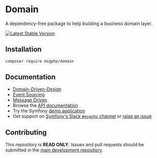 # Domain

A dependency-free package to help building a business domain layer.

[![Latest Stable Version](https://poser.pugx.org/msgphp/domain/v/stable)](https://packagist.org/packages/msgphp/domain)

## Installation

```bash
composer require msgphp/domain
```

## Documentation

- [Domain-Driven-Design](https://msgphp.github.io/docs/ddd/identifiers/)
- [Event Sourcing](https://msgphp.github.io/docs/event-sourcing/event-handlers/)
- [Message Driven](https://msgphp.github.io/docs/message-driven/message-bus/)
- Browse the [API documentation](https://msgphp.github.io/api/MsgPhp/Domain.html)
- Try the Symfony [demo application](https://github.com/msgphp/symfony-demo-app)
- Get support on [Symfony's Slack `#msgphp` channel](https://symfony.com/slack-invite) or [raise an issue](https://github.com/msgphp/msgphp/issues/new)

## Contributing

This repository is **READ ONLY**. Issues and pull requests should be submitted in the [main development repository](https://github.com/msgphp/msgphp).
